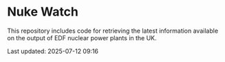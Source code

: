 # Nuke Watch

This repository includes code for retrieving the latest information available on the output of EDF nuclear power plants in the UK.

Last updated: 2025-07-12 09:16